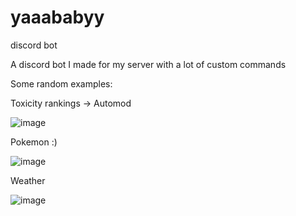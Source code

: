 # yaaababyy
discord bot

A discord bot I made for my server with a lot of custom commands

Some random examples:

Toxicity rankings -> Automod

![image](https://user-images.githubusercontent.com/50496663/197114209-0e441b43-1f9f-4456-883f-fb1150d0789d.png)

Pokemon :)

![image](https://user-images.githubusercontent.com/50496663/197114337-305241a4-e973-4994-9ab8-b414cdf206c7.png)

Weather

![image](https://user-images.githubusercontent.com/50496663/197114435-9d03250e-bac1-4483-9686-d0a0d998f957.png)
